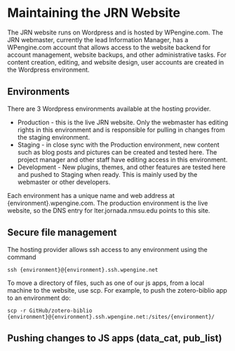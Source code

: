 # Maintaining the JRN Website

The JRN website runs on Wordpress and is hosted by WPengine.com. The JRN webmaster, currently the lead Information Manager, has a WPengine.com account that allows access to the website backend for account management, website backups, and other administrative tasks. For content creation, editing, and website design, user accounts are created in the Wordpress environment. 

## Environments

There are 3 Wordpress environments available at the hosting provider.

* Production - this is the live JRN website. Only the webmaster has editing rights in this environment and is responsible for pulling in changes from the staging environment.
* Staging - in close sync with the Production environment, new content such as blog posts and pictures can be created and tested here. The project manager and other staff have editing access in this environment.
* Development - New plugins, themes, and other features are tested here and pushed to Staging when ready. This is mainly used by the webmaster or other developers.

Each environment has a unique name and web address at {environment}.wpengine.com. The production environment is the live website, so the DNS entry for lter.jornada.nmsu.edu points to this site.

## Secure file management

The hosting provider allows ssh access to any environment using the command

    ssh {environment}@{environment}.ssh.wpengine.net

To move a directory of files, such as one of our js apps, from a local machine to the website, use scp. For example, to push the zotero-biblio app to an environment do:

    scp -r GitHub/zotero-biblio {environment}@{environment}.ssh.wpengine.net:/sites/{environment}/

## Pushing changes to JS apps (data_cat, pub_list)


